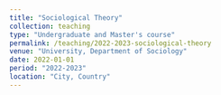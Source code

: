 ```yaml
---
title: "Sociological Theory"
collection: teaching
type: "Undergraduate and Master's course"
permalink: /teaching/2022-2023-sociological-theory
venue: "University, Department of Sociology"
date: 2022-01-01
period: "2022-2023"
location: "City, Country"
---
```

